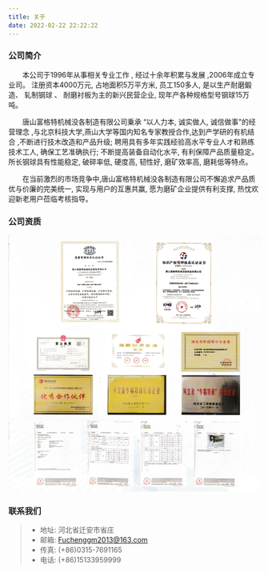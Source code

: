 ```yaml
---
title: 关于
date: 2022-02-22 22:22:22
---
```


### 公司简介


<div style="text-indent: 2em;"> 

本公司于1996年从事相关专业工作 , 经过十余年积累与发展 ,2006年成立专业司。 注册资本4000万元, 占地面积5万平方米, 员工150多人, 是以生产耐磨鍛造、 轧制钢球 、 耐磨衬板为主的新兴民营企业, 现年产各种规格型号钢球15万吨。

唐山富格特机械没各制造有限公司乗承 “以人力本, 诚实做人, 诚信做事"的经营理念 ,与北京科技大学,燕山大学等国内知名专家教授合作,达到产学研的有机结合 ,不断进行技木改造和产品升级; 聘用具有多年实践经验高水平专业人オ和熟练技术工人, 确保工艺准确执行; 不断提高装备自动化水平, 有利保障产品质量稳定。所长钢球具有性能稳定, 破碎率低, 硬度高, 韧性好, 磨矿效率高, 磨耗低等特点。

在当前激烈的市场竞争中,唐山富格特机械没各制造有限公司不懈追求产品质优与价廉的完美统一, 实现与用户的互惠共赢, 愿为磨矿企业提供有利支撑, 热忱欢迎新老用户莅临考核指导。

</div>

### 公司资质
![](/images/fgt/certs.png)


### 联系我们

> - 地址: 河北省迁安市省庄
> - 邮箱: Fuchenggm2013@163.com
> - 传真: (+86)0315-7691165
> - 电话: (+86)15133959999